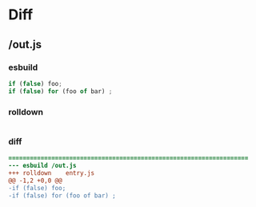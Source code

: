 # Diff
## /out.js
### esbuild
```js
if (false) foo;
if (false) for (foo of bar) ;
```
### rolldown
```js


```
### diff
```diff
===================================================================
--- esbuild	/out.js
+++ rolldown	entry.js
@@ -1,2 +0,0 @@
-if (false) foo;
-if (false) for (foo of bar) ;

```